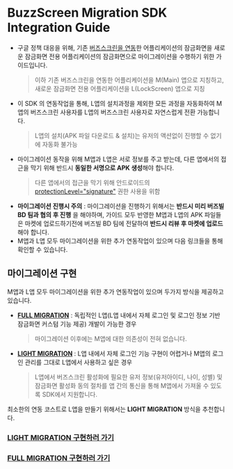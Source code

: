 # BuzzScreen Migration SDK Integration Guide
- 구글 정책 대응을 위해, 기존 [버즈스크린을 연동](https://github.com/Buzzvil/buzzscreen-sdk-publisher)한 어플리케이션의 잠금화면을 새로운 잠금화면 전용 어플리케이션의 잠금화면으로 마이그레이션을 수행하기 위한 가이드입니다.
    > 이하 기존 버즈스크린을 연동한 어플리케이션을 M(Main) 앱으로 지칭하고, 새로운 잠금화면 전용 어플리케이션을 L(LockScreen) 앱으로 지칭 
- 이 SDK 의 연동작업을 통해, L앱의 설치과정을 제외한 모든 과정을 자동화하여 M앱의 버즈스크린 사용자를 L앱의 버즈스크린 사용자로 자연스럽게 전환 가능합니다.
    > L앱의 설치(APK 파일 다운로드 & 설치)는 유저의 액션없이 진행할 수 없기에 자동화 불가능
- 마이그레이션 동작을 위해 M앱과 L앱은 서로 정보를 주고 받는데, 다른 앱에서의 접근을 막기 위해 반드시 **동일한 서명으로 APK 생성**해야 합니다.
    > 다른 앱에서의 접근을 막기 위해 안드로이드의 [protectionLevel="signature"](https://developer.android.com/guide/topics/manifest/permission-element.html#plevel) 권한 사용을 위함
- **마이그레이션 진행시 주의** : 마이그레이션을 진행하기 위해서는 **반드시 미리 버즈빌 BD 팀과 협의 후 진행** 을 해야하며, 가이드 모두 반영한 M앱과 L앱의 APK 파일들은 마켓에 업로드하기전에 버즈빌 BD 팀에 전달하여 **반드시 리뷰 후 마켓에 업로드**해야 합니다.
- M앱과 L앱 모두 마이그레이션을 위한 추가 연동작업이 있으며 다음 링크들을 통해 확인할 수 있습니다.
 
## 마이그레이션 구현
M앱과 L앱 모두 마이그레이션을 위한 추가 연동작업이 있으며 두가지 방식을 제공하고 있습니다.
- [**FULL MIGRATION**](FULL-MIGRATION.md) : 독립적인 L앱(L앱 내에서 자체 로그인 및 로그인 정보 기반 잠금화면 커스텀 기능 제공) 개발이 가능한 경우
    > 마이그레이션 이후에는 M앱에 대한 의존성이 전혀 없습니다.
- [**LIGHT MIGRATION**](LIGHT-MIGRATION.md) : L앱 내에서 자체 로그인 기능 구현이 어렵거나 M앱의 로그인 관리를 그대로 L앱에서 사용하고 싶은 경우
    > L앱에서 버즈스크린 활성화에 필요한 유저 정보(유저아이디, 나이, 성별) 및 잠금화면 활성화 동의 절차를 앱 간의 통신을 통해 M앱에서 가져올 수 있도록 SDK에서 지원합니다. 

최소한의 연동 코스트로 L앱을 만들기 위해서는 **LIGHT MIGRATION** 방식을 추천합니다. 

### [LIGHT MIGRATION 구현하러 가기](LIGHT-MIGRATION.md)
### [FULL MIGRATION 구현하러 가기](FULL-MIGRATION.md)
